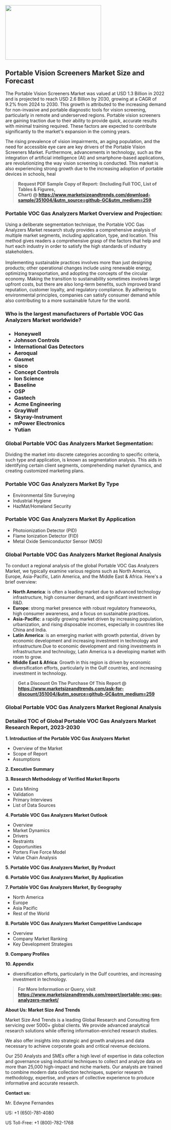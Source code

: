 <p><img class="alignnone size-medium wp-image-20088" src="https://ffe5etoiles.com/wp-content/uploads/2024/12/MST1-300x171.png" alt="" width="300" height="171" /></p><h2>Portable Vision Screeners Market Size and Forecast</h2><p>The Portable Vision Screeners Market was valued at USD 1.3 Billion in 2022 and is projected to reach USD 2.6 Billion by 2030, growing at a CAGR of 9.2% from 2024 to 2030. This growth is attributed to the increasing demand for non-invasive and portable diagnostic tools for vision screening, particularly in remote and underserved regions. Portable vision screeners are gaining traction due to their ability to provide quick, accurate results with minimal training required. These factors are expected to contribute significantly to the market's expansion in the coming years.</p><p>The rising prevalence of vision impairments, an aging population, and the need for accessible eye care are key drivers of the Portable Vision Screeners Market. Furthermore, advancements in technology, such as the integration of artificial intelligence (AI) and smartphone-based applications, are revolutionizing the way vision screening is conducted. This market is also experiencing strong growth due to the increasing adoption of portable devices in schools, heal</p><blockquote id="" class=""><strong>Request PDF Sample Copy of Report: (Including Full TOC, List of Tables &amp; Figures, Chart)&nbsp;@&nbsp;<strong><a href="https://www.marketsizeandtrends.com/download-sample/351004/&utm_source=github-GC&utm_medium=259" target="_blank">https://www.marketsizeandtrends.com/download-sample/351004/&utm_source=github-GC&utm_medium=259</a></strong></strong></blockquote><h3 id="" class="">Portable VOC Gas Analyzers Market&nbsp;Overview and Projection:</h3><p id="" class="">Using a deliberate segmentation technique, the Portable VOC Gas Analyzers Market research study provides a comprehensive analysis of multiple market segments, including application, type, and location. This method gives readers a comprehensive grasp of the factors that help and hurt each industry in order to satisfy the high standards of industry stakeholders. <br /> <br />Implementing sustainable practices involves more than just designing products; other operational changes include using renewable energy, optimizing transportation, and adopting the concepts of the circular economy. Making the transition to sustainability sometimes involves large upfront costs, but there are also long-term benefits, such improved brand reputation, customer loyalty, and regulatory compliance. By adhering to environmental principles, companies can satisfy consumer demand while also contributing to a more sustainable future for the world.</p><h3 id="" class="">Who is the largest manufacturers of&nbsp;Portable VOC Gas Analyzers Market worldwide?</h3><h3 class=""><p><ul><li>Honeywell </li><li> Johnson Controls </li><li> International Gas Detectors </li><li> Aeroqual </li><li> Gasmet </li><li> sisco </li><li> Concept Controls </li><li> Ion Science </li><li> Baseline </li><li> OSP </li><li> Gastech </li><li> Acme Engineering </li><li> GrayWolf </li><li> Skyray-Instrument </li><li> mPower Electronics </li><li> Yutian</li></ul></p></h3><h3 id="" class="">Global&nbsp;Portable VOC Gas Analyzers Market Segmentation:</h3><p id="" class="">Dividing the market into discrete categories according to specific criteria, such type and application, is known as segmentation analysis. This aids in identifying certain client segments, comprehending market dynamics, and creating customized marketing plans.</p><h3 id="" class="">Portable VOC Gas Analyzers Market&nbsp;By Type</h3><p><p><ul><li>Environmental Site Surveying</li><li> Industrial Hygiene</li><li> HazMat/Homeland Security</p></li></ul></p></p><h3 id="" class="">Portable VOC Gas Analyzers Market&nbsp;By Application</h3><p class=""><p><ul><li>Photoionization Detector (PID)</li><li> Flame Ionization Detector (FID)</li><li> Metal Oxide Semiconductor Sensor (MOS)</li></ul></p></p><h3 id="" class="">Global Portable VOC Gas Analyzers Market Regional Analysis</h3><p id="" class="">To conduct a regional analysis of the global Portable VOC Gas Analyzers Market, we typically examine various regions such as North America, Europe, Asia-Pacific, Latin America, and the Middle East &amp; Africa. Here's a brief overview:</p><ul><li><strong>North America</strong>: is often a leading market due to advanced technology infrastructure, high consumer demand, and significant investment in R&amp;D.</li><li><strong>Europe</strong>: strong market presence with robust regulatory frameworks, high consumer awareness, and a focus on sustainable practices.</li><li><strong>Asia-Pacific</strong>: a rapidly growing market driven by increasing population, urbanization, and rising disposable incomes, especially in countries like China and India.</li><li><strong>Latin America</strong>: is an emerging market with growth potential, driven by economic development and increasing investment in technology and infrastructure.Due to economic development and rising investments in infrastructure and technology, Latin America is a developing market with room to grow.</li><li><strong>Middle East &amp; Africa</strong>: Growth in this region is driven by economic diversification efforts, particularly in the Gulf countries, and increasing investment in technology.</li></ul><blockquote id="" class=""><strong>Get a Discount On The Purchase Of This Report @ <strong><a href="https://www.marketsizeandtrends.com/ask-for-discount/351004/&utm_source=github-GC&utm_medium=259" target="_blank">https://www.marketsizeandtrends.com/ask-for-discount/351004/&utm_source=github-GC&utm_medium=259</a></strong></strong></blockquote><h3 id="" class="">Global Portable VOC Gas Analyzers Market Regional Analysis</h3><h3 id="" class="">Detailed TOC of Global Portable VOC Gas Analyzers Market Research Report, 2023-2030</h3><p id="" class=""><strong>1. Introduction of the Portable VOC Gas Analyzers Market</strong></p><ul><li>Overview of the Market</li><li>Scope of Report</li><li>Assumptions</li></ul><p id="" class=""><strong>2. Executive Summary</strong></p><p id="" class=""><strong>3. Research Methodology of Verified Market Reports</strong></p><ul><li>Data Mining</li><li>Validation</li><li>Primary Interviews</li><li>List of Data Sources</li></ul><p id="" class=""><strong>4. Portable VOC Gas Analyzers Market Outlook</strong></p><ul><li>Overview</li><li>Market Dynamics</li><li>Drivers</li><li>Restraints</li><li>Opportunities</li><li>Porters Five Force Model</li><li>Value Chain Analysis</li></ul><p id="" class=""><strong>5. Portable VOC Gas Analyzers Market, By Product</strong></p><p id="" class=""><strong>6. Portable VOC Gas Analyzers Market, By Application</strong></p><p id="" class=""><strong>7. Portable VOC Gas Analyzers Market, By Geography</strong></p><ul><li>North America</li><li>Europe</li><li>Asia Pacific</li><li>Rest of the World</li></ul><p id="" class=""><strong>8. Portable VOC Gas Analyzers Market Competitive Landscape</strong></p><ul><li>Overview</li><li>Company Market Ranking</li><li>Key Development Strategies</li></ul><p id="" class=""><strong>9. Company Profiles</strong></p><p id="" class=""><strong>10. Appendix</strong></p><ul><li>diversification efforts, particularly in the Gulf countries, and increasing investment in technology.</li></ul><blockquote id="" class=""><strong>For More Information or Query, visit <strong><strong><a href="https://www.marketsizeandtrends.com/report/portable-voc-gas-analyzers-market/" target="_blank">https://www.marketsizeandtrends.com/report/portable-voc-gas-analyzers-market/</a></strong></strong></strong></blockquote><p id="" class=""><strong>About Us: Market Size And Trends</strong></p><p id="" class="">Market Size And Trends is a leading Global Research and Consulting firm servicing over 5000+ global clients. We provide advanced analytical research solutions while offering information-enriched research studies.</p><p id="" class="">We also offer insights into strategic and growth analyses and data necessary to achieve corporate goals and critical revenue decisions.</p><p id="" class="">Our 250 Analysts and SMEs offer a high level of expertise in data collection and governance using industrial techniques to collect and analyze data on more than 25,000 high-impact and niche markets. Our analysts are trained to combine modern data collection techniques, superior research methodology, expertise, and years of collective experience to produce informative and accurate research.</p><p id="" class=""><strong>Contact us:</strong></p><p id="" class="">Mr. Edwyne Fernandes</p><p id="" class="">US: +1 (650)-781-4080</p><p id="" class="">US Toll-Free: +1 (800)-782-1768</p>
